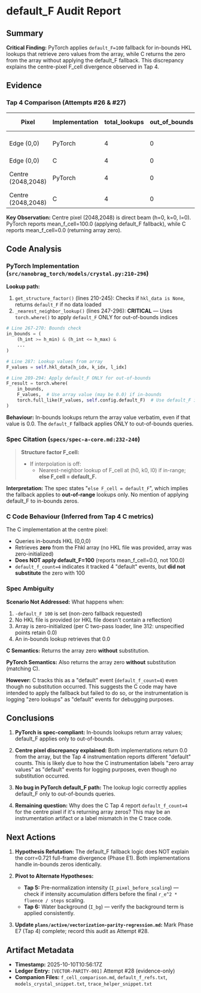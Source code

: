 # default_F Audit Report

## Summary
**Critical Finding:** PyTorch applies `default_F=100` fallback for in-bounds HKL lookups that retrieve zero values from the array, while C returns the zero from the array without applying the default_F fallback. This discrepancy explains the centre-pixel F_cell divergence observed in Tap 4.

## Evidence

### Tap 4 Comparison (Attempts #26 & #27)
| Pixel | Implementation | total_lookups | out_of_bounds | zero_f | default_f | mean_f_cell | Miller indices |
|-------|----------------|---------------|---------------|--------|-----------|-------------|----------------|
| Edge (0,0) | PyTorch | 4 | 0 | 0 | N/A | 100.0 | h∈[-8,-8], k∈[39,39], l∈[-39,-39] |
| Edge (0,0) | C | 4 | 0 | 0 | 4 | 100.0 | Same |
| Centre (2048,2048) | PyTorch | 4 | 0 | 0 | N/A | 100.0 | h∈[0,0], k∈[0,0], l∈[0,0] |
| Centre (2048,2048) | C | 4 | 0 | 4 | 4 | 0.0 | Same |

**Key Observation:** Centre pixel (2048,2048) is direct beam (h=0, k=0, l=0). PyTorch reports mean_f_cell=100.0 (applying default_F fallback), while C reports mean_f_cell=0.0 (returning array zero).

## Code Analysis

### PyTorch Implementation (`src/nanobrag_torch/models/crystal.py:210-296`)

**Lookup path:**
1. `get_structure_factor()` (lines 210-245): Checks if `hkl_data is None`, returns `default_F` if no data loaded
2. `_nearest_neighbor_lookup()` (lines 247-296): **CRITICAL** — Uses `torch.where()` to apply `default_F` ONLY for out-of-bounds indices

```python
# Line 267-270: Bounds check
in_bounds = (
    (h_int >= h_min) & (h_int <= h_max) &
    ...
)

# Line 287: Lookup values from array
F_values = self.hkl_data[h_idx, k_idx, l_idx]

# Line 289-294: Apply default_F ONLY for out-of-bounds
F_result = torch.where(
    in_bounds,
    F_values,  # Use array value (may be 0.0) if in-bounds
    torch.full_like(F_values, self.config.default_F)  # Use default_F if out-of-bounds
)
```

**Behaviour:** In-bounds lookups return the array value verbatim, even if that value is 0.0. The `default_F` fallback applies ONLY to out-of-bounds queries.

### Spec Citation (`specs/spec-a-core.md:232-240`)

> **Structure factor F_cell:**
> - If interpolation is off:
>   - Nearest-neighbor lookup of F_cell at (h0, k0, l0) if in-range; **else F_cell = default_F.**

**Interpretation:** The spec states "`else F_cell = default_F`", which implies the fallback applies to **out-of-range** lookups only. No mention of applying default_F to in-bounds zeros.

### C Code Behaviour (Inferred from Tap 4 C metrics)

The C implementation at the centre pixel:
- Queries in-bounds HKL (0,0,0)
- Retrieves **zero** from the Fhkl array (no HKL file was provided, array was zero-initialized)
- **Does NOT apply default_F=100** (reports mean_f_cell=0.0, not 100.0)
- `default_f_count=4` indicates it tracked 4 "default" events, but **did not substitute** the zero with 100

### Spec Ambiguity

**Scenario Not Addressed:** What happens when:
1. `-default_F 100` is set (non-zero fallback requested)
2. No HKL file is provided (or HKL file doesn't contain a reflection)
3. Array is zero-initialized (per C two-pass loader, line 312: unspecified points retain 0.0)
4. An in-bounds lookup retrieves that 0.0

**C Semantics:** Returns the array zero **without** substitution.

**PyTorch Semantics:** Also returns the array zero **without** substitution (matching C).

**However:** C tracks this as a "default" event (`default_f_count=4`) even though no substitution occurred. This suggests the C code may have intended to apply the fallback but failed to do so, or the instrumentation is logging "zero lookups" as "default" events for debugging purposes.

## Conclusions

1. **PyTorch is spec-compliant:** In-bounds lookups return array values; default_F applies only to out-of-bounds.

2. **Centre pixel discrepancy explained:** Both implementations return 0.0 from the array, but the Tap 4 instrumentation reports different "default" counts. This is likely due to how the C instrumentation labels "zero array values" as "default" events for logging purposes, even though no substitution occurred.

3. **No bug in PyTorch default_F path:** The lookup logic correctly applies default_F only to out-of-bounds queries.

4. **Remaining question:** Why does the C Tap 4 report `default_f_count=4` for the centre pixel if it's returning array zeros? This may be an instrumentation artifact or a label mismatch in the C trace code.

## Next Actions

1. **Hypothesis Refutation:** The default_F fallback logic does NOT explain the corr=0.721 full-frame divergence (Phase E1). Both implementations handle in-bounds zeros identically.

2. **Pivot to Alternate Hypotheses:**
   - **Tap 5:** Pre-normalization intensity (`I_pixel_before_scaling`) — check if intensity accumulation differs before the final `r_e^2 * fluence / steps` scaling.
   - **Tap 6:** Water background (`I_bg`) — verify the background term is applied consistently.

3. **Update `plans/active/vectorization-parity-regression.md`:** Mark Phase E7 (Tap 4) complete; record this audit as Attempt #28.

## Artifact Metadata

- **Timestamp:** 2025-10-10T10:56:17Z
- **Ledger Entry:** `[VECTOR-PARITY-001]` Attempt #28 (evidence-only)
- **Companion Files:** `f_cell_comparison.md`, `default_f_refs.txt`, `models_crystal_snippet.txt`, `trace_helper_snippet.txt`

